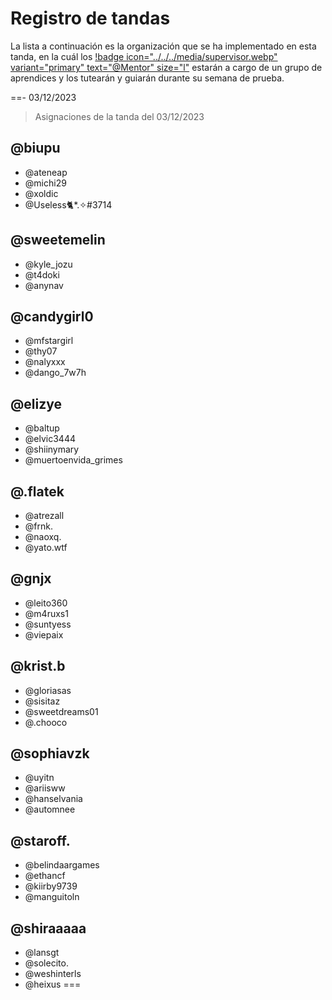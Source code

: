 # Registro de tandas
La lista a continuación es la organización que se ha implementado en esta tanda, en la cuál los [!badge icon="../../../media/supervisor.webp" variant="primary" text="@Mentor" size="l"](#) estarán a cargo de un grupo de aprendices y los tutearán y guiarán durante su semana de prueba.

==- 03/12/2023
> Asignaciones de la tanda del 03/12/2023
## @biupu

- @ateneap
- @michi29
- @xoldic
- @Useless🐈*.✧#3714


## @sweetemelin

- @kyle_jozu
- @t4doki
- @anynav


## @candygirl0

- @mfstargirl
- @thy07
- @nalyxxx
- @dango_7w7h


## @elizye

- @baltup
- @elvic3444
- @shiinymary
- @muertoenvida_grimes


## @.flatek

- @atrezall
- @frnk.
- @naoxq.
- @yato.wtf


## @gnjx

- @leito360
- @m4ruxs1
- @suntyess
- @viepaix


## @krist.b

- @gloriasas
- @sisitaz
- @sweetdreams01
- @.chooco


## @sophiavzk

- @uyitn
- @ariisww
- @hanselvania
- @automnee


## @staroff.

- @belindaargames
- @ethancf
- @kiirby9739
- @manguitoln


## @shiraaaaa 
- @lansgt
- @solecito.
- @weshinterls
- @heixus
===